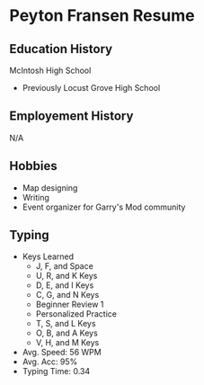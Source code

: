 # Peyton Fransen Resume

## Education History
McIntosh High School
- Previously Locust Grove High School

## Employement History
N/A

## Hobbies
- Map designing
- Writing
- Event organizer for Garry's Mod community

## Typing
- Keys Learned
  - J, F, and Space
  - U, R, and K Keys
  - D, E, and I Keys
  - C, G, and N Keys
  - Beginner Review 1
  - Personalized Practice
  - T, S, and L Keys
  - O, B, and A Keys
  - V, H, and M Keys
- Avg. Speed: 56 WPM
- Avg. Acc: 95%
- Typing Time: 0.34
